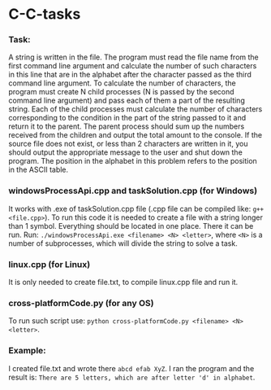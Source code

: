 # C-C-tasks
### Task:
A string is written in the file. The program must read the file name from the first command line argument and calculate the number of such characters in this line that are in the alphabet after the character passed as the third command line argument. To calculate the number of characters, the program must create N child processes (N is passed by the second command line argument) and pass each of them a part of the resulting string. Each of the child processes must calculate the number of characters corresponding to the condition in the part of the string passed to it and return it to the parent. The parent process should sum up the numbers received from the children and output the total amount to the console. If the source file does not exist, or less than 2 characters are written in it, you should output the appropriate message to the user and shut down the program. The position in the alphabet in this problem refers to the position in the ASCII table.

### windowsProcessApi.cpp and taskSolution.cpp (for Windows)
It works with .exe of taskSolution.cpp file (.cpp file can be compiled like: ```g++ <file.cpp>```).
To run this code it is needed to create a file with a string longer than 1 symbol. Everything should be located in one place. There it can be run.
Run: ```./windowsProcessApi.exe <filename> <N> <letter>```, where ```<N>``` is a number of subprocesses, which will divide the string to solve a task.

### linux.cpp (for Linux)
It is only needed to create file.txt, to compile linux.cpp file and run it.


### cross-platformСode.py (for any OS)
To run such script use: ```python cross-platformСode.py <filename> <N> <letter>```.

### Example:
I created file.txt and wrote there ```abcd efab XyZ```.
I ran the program and the result is:
```There are 5 letters, which are after letter 'd' in alphabet```.
